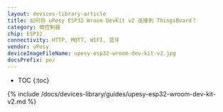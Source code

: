 ```yaml
---
layout: devices-library-article
title: 如何将 uPesy ESP32 Wroom DevKit v2 连接到 ThingsBoard？
category: 微控制器
chip: ESP32
connectivity: HTTP, MQTT, WIFI, 蓝牙
vendor: uPesy
deviceImageFileName: upesy-esp32-wroom-dev-kit-v2.jpg
docsPrefix: pe/
---
```


* TOC
{:toc}

{% include /docs/devices-library/guides/upesy-esp32-wroom-dev-kit-v2.md %}